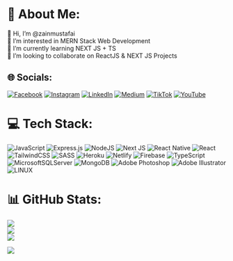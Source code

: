 # 💫 About Me:
👋 Hi, I’m @zainmustafai<br> 👀 I’m interested in MERN Stack Web Development<br> 🌱 I’m currently learning NEXT JS + TS<br>💞️ I’m looking to collaborate on ReactJS & NEXT JS Projects


## 🌐 Socials:
[![Facebook](https://img.shields.io/badge/Facebook-%231877F2.svg?logo=Facebook&logoColor=white)](https://facebook.com/zforzain2000) [![Instagram](https://img.shields.io/badge/Instagram-%23E4405F.svg?logo=Instagram&logoColor=white)](https://instagram.com/zforzain2000) [![LinkedIn](https://img.shields.io/badge/LinkedIn-%230077B5.svg?logo=linkedin&logoColor=white)](https://linkedin.com/in/zforzain2000) [![Medium](https://img.shields.io/badge/Medium-12100E?logo=medium&logoColor=white)](https://medium.com/@zforzain2000) [![TikTok](https://img.shields.io/badge/TikTok-%23000000.svg?logo=TikTok&logoColor=white)](https://tiktok.com/@reactifier) [![YouTube](https://img.shields.io/badge/YouTube-%23FF0000.svg?logo=YouTube&logoColor=white)](https://youtube.com/@reactifier) 

# 💻 Tech Stack:
![JavaScript](https://img.shields.io/badge/javascript-%23323330.svg?style=for-the-badge&logo=javascript&logoColor=%23F7DF1E) ![Express.js](https://img.shields.io/badge/express.js-%23404d59.svg?style=for-the-badge&logo=express&logoColor=%2361DAFB) ![NodeJS](https://img.shields.io/badge/node.js-6DA55F?style=for-the-badge&logo=node.js&logoColor=white) ![Next JS](https://img.shields.io/badge/Next-black?style=for-the-badge&logo=next.js&logoColor=white) ![React Native](https://img.shields.io/badge/react_native-%2320232a.svg?style=for-the-badge&logo=react&logoColor=%2361DAFB) ![React](https://img.shields.io/badge/react-%2320232a.svg?style=for-the-badge&logo=react&logoColor=%2361DAFB) ![TailwindCSS](https://img.shields.io/badge/tailwindcss-%2338B2AC.svg?style=for-the-badge&logo=tailwind-css&logoColor=white) ![SASS](https://img.shields.io/badge/SASS-hotpink.svg?style=for-the-badge&logo=SASS&logoColor=white) ![Heroku](https://img.shields.io/badge/heroku-%23430098.svg?style=for-the-badge&logo=heroku&logoColor=white) ![Netlify](https://img.shields.io/badge/netlify-%23000000.svg?style=for-the-badge&logo=netlify&logoColor=#00C7B7) ![Firebase](https://img.shields.io/badge/firebase-%23039BE5.svg?style=for-the-badge&logo=firebase) ![TypeScript](https://img.shields.io/badge/typescript-%23007ACC.svg?style=for-the-badge&logo=typescript&logoColor=white) ![MicrosoftSQLServer](https://img.shields.io/badge/Microsoft%20SQL%20Sever-CC2927?style=for-the-badge&logo=microsoft%20sql%20server&logoColor=white) ![MongoDB](https://img.shields.io/badge/MongoDB-%234ea94b.svg?style=for-the-badge&logo=mongodb&logoColor=white) ![Adobe Photoshop](https://img.shields.io/badge/adobephotoshop-%2331A8FF.svg?style=for-the-badge&logo=adobephotoshop&logoColor=white) ![Adobe Illustrator](https://img.shields.io/badge/adobeillustrator-%23FF9A00.svg?style=for-the-badge&logo=adobeillustrator&logoColor=white) ![LINUX](https://img.shields.io/badge/Linux-FCC624?style=for-the-badge&logo=linux&logoColor=black)
# 📊 GitHub Stats:
![](https://github-readme-stats.vercel.app/api?username=zainmustafai&theme=dark&hide_border=false&include_all_commits=false&count_private=false)<br/>
![](https://github-readme-streak-stats.herokuapp.com/?user=zainmustafai&theme=dark&hide_border=false)<br/>
![](https://github-readme-stats.vercel.app/api/top-langs/?username=zainmustafai&theme=dark&hide_border=false&include_all_commits=false&count_private=false&layout=compact)

[![](https://visitcount.itsvg.in/api?id=zainmustafai&icon=0&color=0)](https://visitcount.itsvg.in)


<!-- Proudly created with GPRM ( https://gprm.itsvg.in ) -->
